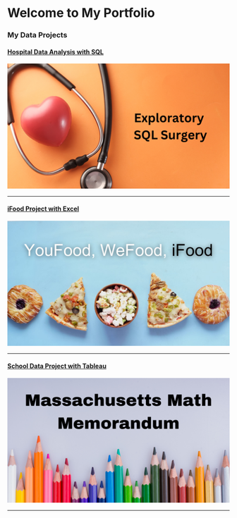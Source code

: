 # Welcome to My Portfolio

### My Data Projects

#### [Hospital Data Analysis with SQL](/project_hospitalsql)
<img src="images/qSQLprojectpic.png?raw=true"/>

---
#### [iFood Project with Excel](/project_ifood)
<img src="images/iFood Post Pic.jpg?raw=true"/>

---
#### [School Data Project with Tableau](/project_massmath)
<img src="images/MassMathMemo.png?raw=true"/>

---




